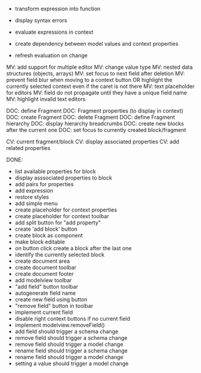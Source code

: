 - transform expression into function
- display syntax errors
- evaluate expressions in context

- create dependency between model values and context properties
- refresh evaluation on change


MV: add support for multiple editor
MV: change value type
MV: nested data structures (objects, arrays)
MV: set focus to next field after deletion
MV: prevent field blur when moving to a context button OR highlight the currently selected context even if the caret is not there
MV: text placeholder for editors
MV: field do not propagate until they have a unique field name
MV: highlight invalid text editors

DOC: define Fragment
DOC: Fragment properties (to display in context)
DOC: create Fragment
DOC: delete Fragment
DOC: define Fragment hierarchy
DOC: display hierarchy breadcrumbs
DOC: create new blocks after the current one
DOC: set focus to currently created block/fragment

CV: current fragment/block
CV: display associated properties
CV: add related properties

DONE:

+ list available properties for block
+ display asssociated properties to block
+ add pairs for properties
+ add expression
+ restore styles
+ add simple menu
+ create placeholder for context properties
+ create placeholder for context toolbar
+ add split button for "add property"
+ create 'add block' button
+ create block as component
+ make block editable
+ on button click create a block after the last one
+ identify the currently selected block
+ create document area
+ create document toolbar
+ create document footer
+ add modelview toolbar
+ "add field" button toolbar
+ autogenerate field name
+ create new field using button
+ "remove field" button in toolbar
+ implement current field
+ disable right context buttons if no current field
+ implement modelview.removeField()
+ add field should trigger a schema change
+ remove field should trigger a schema change
+ remove field should trigger a model change
+ rename field should trigger a schema change
+ rename field should trigger a model change
+ setting a value should trigger a model change
